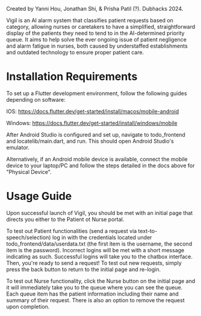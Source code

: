 Created by Yanni Hou, Jonathan Shi, & Prisha Patil (?). Dubhacks 2024.



Vigil is an AI alarm system that classifies patient requests based on category, allowing nurses or caretakers to have a simplified, straightforward display of the patients they need to tend to in the AI-determined priority queue. It aims to help solve the ever ongoing issue of patient negligence and alarm fatigue in nurses, both caused by understaffed establishments and outdated technology to ensure proper patient care.



# Installation Requirements



To set up a Flutter development environment, follow the following guides depending on software:

IOS: https://docs.flutter.dev/get-started/install/macos/mobile-android

Windows: https://docs.flutter.dev/get-started/install/windows/mobile

After Android Studio is configured and set up, navigate to todo_frontend and locatelib/main.dart, and run. This should open Android Studio's emulator.

Alternatively, if an Android mobile device is available, connect the mobile device to your laptop/PC and follow the steps detailed in the docs above for "Physical Device".



# Usage Guide


Upon successful launch of Vigil, you should be met with an initial page that directs you either to the Patient ot Nurse portal.

To test out Patient functionalities (send a request via text-to-speech/selection) log in with the credentials located under todo_frontend/data/userdata.txt (the first item is the username, the second item is the password). Incorrect logins will be met with a short message indicating as such. Successful logins will take you to the chatbox interface. Then, you're ready to send a request! To test out new requests, simply press the back button to return to the initial page and re-login.

To test out Nurse functionality, click the Nurse button on the initial page and it will immediately take you to the queue where you can see the queue. Each queue item has the patient information including their name and summary of their request. There is also an option to remove the request upon completion.